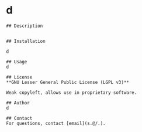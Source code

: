 # d

    ## Description
    

    ## Installation

    d

    ## Usage
    d

    ## License
    **GNU Lesser General Public License (LGPL v3)**

    Weak copyleft, allows use in proprietary software.

    ## Author
    d

    ## Contact
    For questions, contact [email](s.@/.).
    